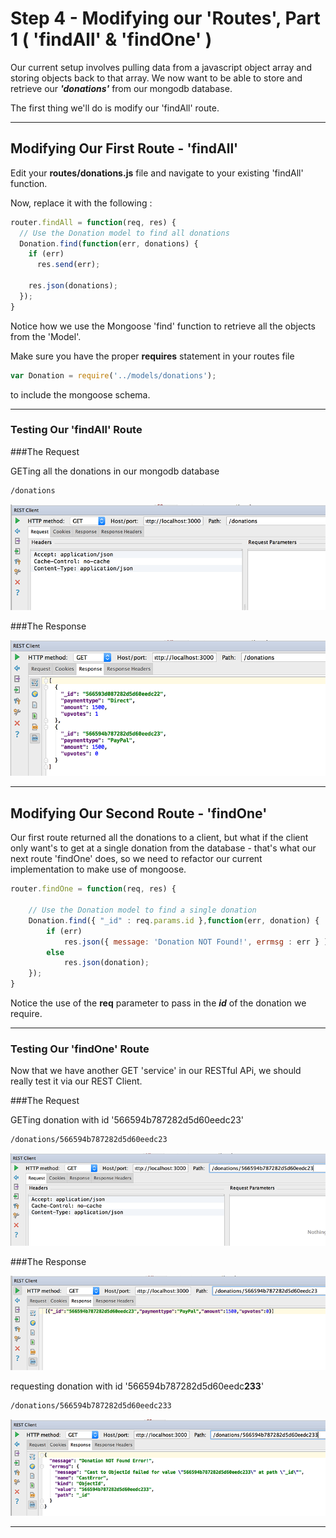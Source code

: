 # Step 4 - Modifying our 'Routes', Part 1 ( 'findAll' & 'findOne' )

Our current setup involves pulling data from a javascript object array and storing objects back to that array. We now want to be able to store and retrieve our ***'donations'*** from our mongodb database.

The first thing we'll do is modify our 'findAll' route.

---
## Modifying Our First Route - 'findAll'

Edit your **routes/donations.js** file and navigate to your existing 'findAll' function.

Now, replace it with the following :

```javascript
router.findAll = function(req, res) {
  // Use the Donation model to find all donations
  Donation.find(function(err, donations) {
    if (err)
      res.send(err);

    res.json(donations);
  });
}
```

Notice how we use the Mongoose 'find' function to retrieve all the objects from the 'Model'.

Make sure you have the proper **requires** statement in your routes file

~~~javascript
var Donation = require('../models/donations');
~~~

to include the mongoose schema.

---
### Testing Our 'findAll' Route

###The Request

GETing all the donations in our mongodb database
~~~html
/donations
~~~

![](../lab03/images/lab03s401.png)

###The Response

![](../lab03/images/lab03s402.png)

---
## Modifying Our Second Route - 'findOne'

Our first route returned all the donations to a client, but what if the client only want's to get at a single donation from the database - that's what our next route 'findOne' does, so we need to refactor our current implementation to make use of mongoose.

```javascript
router.findOne = function(req, res) {

    // Use the Donation model to find a single donation
    Donation.find({ "_id" : req.params.id },function(err, donation) {
        if (err)
            res.json({ message: 'Donation NOT Found!', errmsg : err } );
        else
            res.json(donation);
    });
}
```

Notice the use of the **req** parameter to pass in the ***id*** of the donation we require.




---
### Testing Our 'findOne' Route

Now that we have another GET 'service' in our RESTful APi, we should really test it via our REST Client.

###The Request

GETing donation with id '566594b787282d5d60eedc23'
~~~html
/donations/566594b787282d5d60eedc23
~~~

![](../lab03/images/lab03s403.png)

###The Response

![](../lab03/images/lab03s403a.png)

requesting donation with id '566594b787282d5d60eedc**233**'
~~~html
/donations/566594b787282d5d60eedc233
~~~

![](../lab03/images/lab03s404.png)

---
